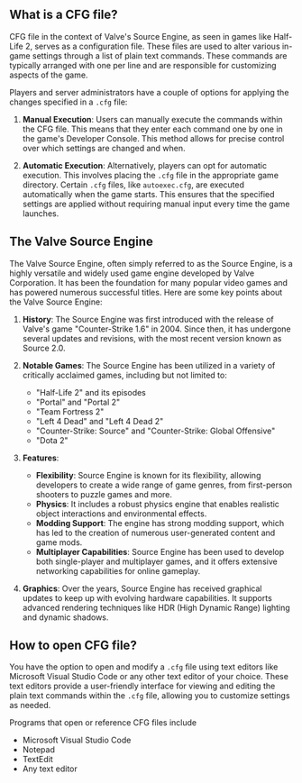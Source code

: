 ## What is a CFG file?

CFG file in the context of Valve's Source Engine, as seen in games like Half-Life 2, serves as a configuration file. These files are used to alter various in-game settings through a list of plain text commands. These commands are typically arranged with one per line and are responsible for customizing aspects of the game.

Players and server administrators have a couple of options for applying the changes specified in a `.cfg` file:

1.  **Manual Execution**: Users can manually execute the commands within the CFG file. This means that they enter each command one by one in the game's Developer Console. This method allows for precise control over which settings are changed and when.
    
2.  **Automatic Execution**: Alternatively, players can opt for automatic execution. This involves placing the `.cfg` file in the appropriate game directory. Certain `.cfg` files, like `autoexec.cfg`, are executed automatically when the game starts. This ensures that the specified settings are applied without requiring manual input every time the game launches.

## The Valve Source Engine

The Valve Source Engine, often simply referred to as the Source Engine, is a highly versatile and widely used game engine developed by Valve Corporation. It has been the foundation for many popular video games and has powered numerous successful titles. Here are some key points about the Valve Source Engine:

1.  **History**: The Source Engine was first introduced with the release of Valve's game "Counter-Strike 1.6" in 2004. Since then, it has undergone several updates and revisions, with the most recent version known as Source 2.0.
    
2.  **Notable Games**: The Source Engine has been utilized in a variety of critically acclaimed games, including but not limited to:
    
    -   "Half-Life 2" and its episodes
    -   "Portal" and "Portal 2"
    -   "Team Fortress 2"
    -   "Left 4 Dead" and "Left 4 Dead 2"
    -   "Counter-Strike: Source" and "Counter-Strike: Global Offensive"
    -   "Dota 2"
3.  **Features**:
    
    -   **Flexibility**: Source Engine is known for its flexibility, allowing developers to create a wide range of game genres, from first-person shooters to puzzle games and more.
    -   **Physics**: It includes a robust physics engine that enables realistic object interactions and environmental effects.
    -   **Modding Support**: The engine has strong modding support, which has led to the creation of numerous user-generated content and game mods.
    -   **Multiplayer Capabilities**: Source Engine has been used to develop both single-player and multiplayer games, and it offers extensive networking capabilities for online gameplay.
    
4.  **Graphics**: Over the years, Source Engine has received graphical updates to keep up with evolving hardware capabilities. It supports advanced rendering techniques like HDR (High Dynamic Range) lighting and dynamic shadows.

## How to open CFG file?

You have the option to open and modify a `.cfg` file using text editors like Microsoft Visual Studio Code or any other text editor of your choice. These text editors provide a user-friendly interface for viewing and editing the plain text commands within the `.cfg` file, allowing you to customize settings as needed.

Programs that open or reference CFG files include

- Microsoft Visual Studio Code
- Notepad
- TextEdit
- Any text editor

